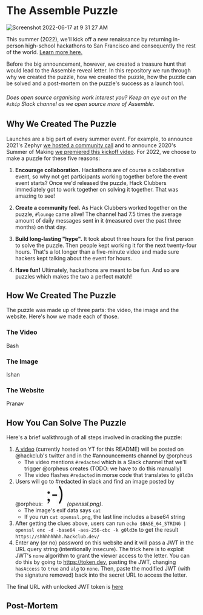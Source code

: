 # The Assemble Puzzle

<img width="1109" alt="Screenshot 2022-06-17 at 9 31 27 AM" src="https://user-images.githubusercontent.com/39828164/174321304-c79edc6f-6e9f-437f-b154-eadc86a52047.png">

This summer (2022), we'll kick off a new renaissance by returning in-person high-school hackathons to San Francisco and consequently the rest of the world. [Learn more here.](https://assemble.hackclub.com)

Before the big announcement, however, we created a treasure hunt that would lead to the Assemble reveal letter. In this repository we run through why we created the puzzle, how we created the puzzle, how the puzzle can be solved and a post-mortem on the puzzle's success as a launch tool.

###### Does open source organising work interest you? Keep an eye out on the `#ship` Slack channel as we open source more of Assemble.

## Why We Created The Puzzle

Launches are a big part of every summer event. For example, to announce 2021's Zephyr [we hosted a community call](https://youtu.be/wQebTjTyF7M) and to announce 2020's Summer of Making [we premiered this kickoff video](https://www.youtube.com/watch?v=aDxMvyTbFl8). For 2022, we choose to make a puzzle for these five reasons:

1. **Encourage collaboration.** Hackathons are of course a collaborative event, so why not get participants working together before the event event starts? Once we'd released the puzzle, Hack Clubbers immediately got to work together on solving it together. That was amazing to see!

2. **Create a community feel.** As Hack Clubbers worked together on the puzzle, `#lounge` came alive! The channel had 7.5 times the average amount of daily messages sent in it (measured over the past three months) on that day.

3. **Build long-lasting "hype".** It took about three hours for the first person to solve the puzzle. Then people kept working it for the next twenty-four hours. That's a lot longer than a five-minute video and made sure hackers kept talking about the event for hours.

4. **Have fun!** Ultimately, hackathons are meant to be fun. And so are puzzles which makes the two a perfect match!

## How We Created The Puzzle

The puzzle was made up of three parts: the video, the image and the website. Here's how we made each of those.

### The Video

Bash

### The Image

Ishan

### The Website

Pranav

## How You Can Solve The Puzzle

Here's a brief walkthrough of all steps involved in cracking the puzzle:

1. [A video](https://www.youtube.com/watch?v=QDrtD3UMA-s) (currently hosted on YT for this README) will be posted on @hackclub's twitter and in the #announcements channel by @orpheus
    - The video mentions `#redacted` which is a Slack channel that we'll trigger @orpheus creates (TODO: we have to do this manually)
    - The video flashes `#redacted` in morse code that translates to `g0ld3n`
1. Users will go to #redacted in slack and find an image posted by @orpheus: ![](assets/openssl.png) _(openssl.png)_.
    - The image's exif data says `cat`
    - If you run `cat openssl.png`, the last line includes a base64 string
1. After getting the clues above, users can run `echo $BASE_64_STRING | openssl enc -d -base64 -aes-256-cbc -k g0ld3n` to get the result `https://shhhhhhhh.hackclub.dev/`
1. Enter any (or no) password on this website and it will pass a JWT in the URL query string (intentionally insecure). The trick here is to exploit JWT's `none` algorithm to grant the viewer access to the letter. You can do this by going to https://token.dev, pasting the JWT, changing `hasAccess` to `true` and `alg` to `none`. Then, paste the modified JWT (with the signature removed) back into the secret URL to access the letter.

The final URL with unlocked JWT token is [here](https://shhhhhhhh.hackclub.dev/secret?jwt=eyJhbGciOiJub25lIiwidHlwIjoiSldUIn0.eyJoYXNBY2Nlc3MiOnRydWUsImlhdCI6MTY1NTMxODI5NH0)

## Post-Mortem
